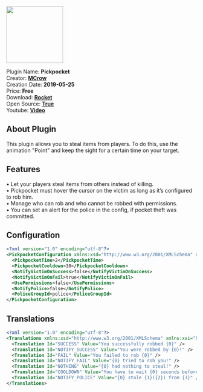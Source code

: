 <img src="/assets/images/Pickpocket.png" width="150" height="150" />

Plugin Name: **Pickpocket**  
Creator: [**MCrow**](steamcommunity.com/id/restoremonarchy)  
Creation Date: **2019-05-25**  
Price: **Free**  
Download: [**Rocket**](https://harbor.rocketmod.net/Pickpocket)   
Open Source: [**True**](https://github.com/RestoreMonarchyPlugins/Pickpocket)  
Youtube: [**Video**](https://www.youtube.com/watch?v=O_NKTCZmKEg)

## About Plugin
This plugin allows you to steal items from players. To do this, use the animation "Point" and keep the sight for a certain time on your target.

## Features
• Let your players steal items from others instead of killing.   
• Pickpocket must hover the cursor on the victim as long as it’s configured to rob him.  
• Manage who can rob and who cannot be robbed with permissions.  
• You can set an alert for the police in the config, if pocket theft was committed.

## Configuration

```xml
<?xml version="1.0" encoding="utf-8"?>
<PickpocketConfiguration xmlns:xsd="http://www.w3.org/2001/XMLSchema" xmlns:xsi="http://www.w3.org/2001/XMLSchema-instance">
  <PickpocketTime>2</PickpocketTime>
  <PickpocketCooldown>30</PickpocketCooldown>
  <NotifyVictimOnSuccess>false</NotifyVictimOnSuccess>
  <NotifyVictimOnFail>true</NotifyVictimOnFail>
  <UsePermissions>false</UsePermissions>
  <NotifyPolice>false</NotifyPolice>
  <PoliceGroupId>police</PoliceGroupId>
</PickpocketConfiguration>
```

## Translations

```xml
<?xml version="1.0" encoding="utf-8"?>
<Translations xmlns:xsd="http://www.w3.org/2001/XMLSchema" xmlns:xsi="http://www.w3.org/2001/XMLSchema-instance">
  <Translation Id="SUCCESS" Value="You successfully robbed {0}" />
  <Translation Id="NOTIFY_SUCCESS" Value="You were robbed by {0}!" />
  <Translation Id="FAIL" Value="You failed to rob {0}" />
  <Translation Id="NOTIFY_FAIL" Value="{0} tried to rob you!" />
  <Translation Id="NOTHING" Value="{0} had nothing to steal!" />
  <Translation Id="COOLDOWN" Value="You have to wait {0} seconds before you can pickpocket again" />
  <Translation Id="NOTIFY_POLICE" Value="{0} stole {1}({2}) from {3}" />
</Translations>
```